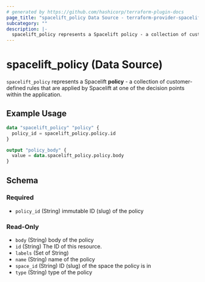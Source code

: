 ```yaml
---
# generated by https://github.com/hashicorp/terraform-plugin-docs
page_title: "spacelift_policy Data Source - terraform-provider-spacelift"
subcategory: ""
description: |-
  spacelift_policy represents a Spacelift policy - a collection of customer-defined rules that are applied by Spacelift at one of the decision points within the application.
---
```


# spacelift_policy (Data Source)

`spacelift_policy` represents a Spacelift **policy** - a collection of customer-defined rules that are applied by Spacelift at one of the decision points within the application.

## Example Usage

```terraform
data "spacelift_policy" "policy" {
  policy_id = spacelift_policy.policy.id
}

output "policy_body" {
  value = data.spacelift_policy.policy.body
}
```

<!-- schema generated by tfplugindocs -->
## Schema

### Required

- `policy_id` (String) immutable ID (slug) of the policy

### Read-Only

- `body` (String) body of the policy
- `id` (String) The ID of this resource.
- `labels` (Set of String)
- `name` (String) name of the policy
- `space_id` (String) ID (slug) of the space the policy is in
- `type` (String) type of the policy
